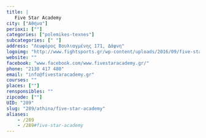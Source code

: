 ```yaml
---
title: |
   Five Star Academy
city: ["Αθήνα"]
perioxi: [""]
categories: ["polemikes-texnes"]
subcategories: [" "]
address: "Λεωφόρος Βουλιαγμένης 171, Δάφνη"
logoimg: "http://www.fightsports.gr/wp-content/uploads/2016/09/five-star-academy-logo.jpg"
website: ""
facebook: "www.facebook.com/www.fivestaracademy.gr/"
phone: "2130 417 480"
email: "info@fivestaracademy.gr"
courses: ""
places: [""]
rensponsibles: ""
zipcode: [""]
UID: "289"
slug: "289/athina/five-star-academy"
aliases:
    - /289
    - /289#five-star-academy
---
```


